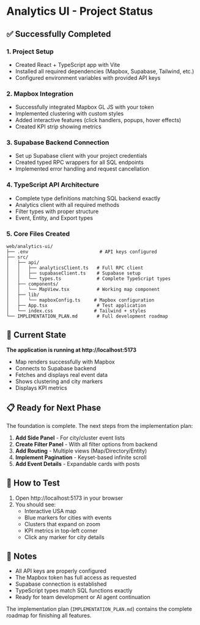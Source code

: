 # Analytics UI - Project Status

## ✅ Successfully Completed

### 1. **Project Setup**
- Created React + TypeScript app with Vite
- Installed all required dependencies (Mapbox, Supabase, Tailwind, etc.)
- Configured environment variables with provided API keys

### 2. **Mapbox Integration** 
- Successfully integrated Mapbox GL JS with your token
- Implemented clustering with custom styles
- Added interactive features (click handlers, popups, hover effects)
- Created KPI strip showing metrics

### 3. **Supabase Backend Connection**
- Set up Supabase client with your project credentials
- Created typed RPC wrappers for all SQL endpoints
- Implemented error handling and request cancellation

### 4. **TypeScript API Architecture**
- Complete type definitions matching SQL backend exactly
- Analytics client with all required methods
- Filter types with proper structure
- Event, Entity, and Export types

### 5. **Core Files Created**

```
web/analytics-ui/
├── .env                          # API keys configured
├── src/
│   ├── api/
│   │   ├── analyticsClient.ts   # Full RPC client
│   │   ├── supabaseClient.ts    # Supabase setup
│   │   └── types.ts             # Complete TypeScript types
│   ├── components/
│   │   └── MapView.tsx          # Working map component
│   ├── lib/
│   │   └── mapboxConfig.ts     # Mapbox configuration
│   ├── App.tsx                  # Test application
│   └── index.css               # Tailwind + styles
└── IMPLEMENTATION_PLAN.md       # Full development roadmap
```

## 🚀 Current State

**The application is running at http://localhost:5173**

- Map renders successfully with Mapbox
- Connects to Supabase backend
- Fetches and displays real event data
- Shows clustering and city markers
- Displays KPI metrics

## 📋 Ready for Next Phase

The foundation is complete. The next steps from the implementation plan:

1. **Add Side Panel** - For city/cluster event lists
2. **Create Filter Panel** - With all filter options from backend
3. **Add Routing** - Multiple views (Map/Directory/Entity)
4. **Implement Pagination** - Keyset-based infinite scroll
5. **Add Event Details** - Expandable cards with posts

## 🔧 How to Test

1. Open http://localhost:5173 in your browser
2. You should see:
   - Interactive USA map
   - Blue markers for cities with events
   - Clusters that expand on zoom
   - KPI metrics in top-left corner
   - Click any marker for city details

## 📝 Notes

- All API keys are properly configured
- The Mapbox token has full access as requested
- Supabase connection is established
- TypeScript types match SQL functions exactly
- Ready for team development or AI agent continuation

The implementation plan (`IMPLEMENTATION_PLAN.md`) contains the complete roadmap for finishing all features.
